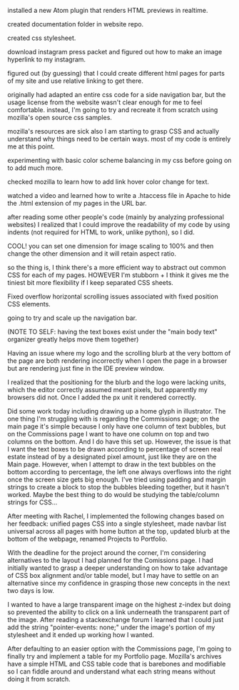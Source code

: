 installed a new Atom plugin that renders HTML previews in realtime.

created documentation folder in website repo.

created css stylesheet.

download instagram press packet and figured out how to make an image hyperlink to my instagram.

figured out (by guessing) that I could create different html pages for parts of my site and use relative linking to get there.

originally had adapted an entire css code for a side navigation bar, but the usage license from the website wasn't clear enough for me to feel comfortable. instead, I'm going to try and recreate it from scratch using mozilla's open source css samples.

mozilla's resources are sick also I am starting to grasp CSS and actually understand why things need to be certain ways. most of my code is entirely me at this point.

experimenting with basic color scheme balancing in my css before going on to add much more.

checked mozilla to learn how to add link hover color change for text.

watched a video and learned how to write a .htaccess file in Apache to hide the .html extension of my pages in the URL bar.

after reading some other people's code (mainly by analyzing professional websites) I realized that I could improve the readability of my code by using indents (not required for HTML to work, unlike python), so I did.

COOL! you can set one dimension for image scaling to 100% and then change the other dimension and it will retain aspect ratio.

so the thing is, I think there's a more efficient way to abstract out common CSS for each of my pages. HOWEVER I'm stubborn + I think it gives me the tiniest bit more flexibility if I keep separated CSS sheets.

Fixed overflow horizontal scrolling issues associated with fixed position CSS elements.

going to try and scale up the navigation bar.

(NOTE TO SELF: having the text boxes exist under the "main body text" organizer greatly helps move them together)

Having an issue where my logo and the scrolling blurb at the very bottom of the page are both rendering incorrectly when I open the page in a browser but are rendering just fine in the IDE preview window.

I realized that the positioning for the blurb and the logo were lacking units, which the editor correctly assumed meant pixels, but apparently my browsers did not. Once I added the px unit it rendered correctly.

Did some work today including drawing up a home glyph in illustrator. The one thing I'm struggling with is regarding the Commissions page; on the main page it's simple because I only have one column of text bubbles, but on the Commissions page I want to have one column on top and two columns on the bottom. And I do have this set up. However, the issue is that I want the text boxes to be drawn according to percentage of screen real estate instead of by a designated pixel amount, just like they are on the Main page. However, when I attempt to draw in the text bubbles on the bottom according to percentage, the left one always overflows into the right once the screen size gets big enough. I've tried using padding and margin strings to create a block to stop the bubbles bleeding together, but it hasn't worked. Maybe the best thing to do would be studying the table/column strings for CSS...

After meeting with Rachel, I implemented the following changes based on her feedback: unified pages CSS into a single stylesheet, made navbar list universal across all pages with home button at the top, updated blurb at the bottom of the webpage, renamed Projects to Portfolio.

With the deadline for the project around the corner, I'm considering alternatives to the layout I had planned for the Comissions page. I had initially wanted to grasp a deeper understanding on how to take advantage of CSS box alignment and/or table model, but I may have to settle on an alternative since my confidence in grasping those new concepts in the next two days is low.

I wanted to have a large transparent image on the highest z-index but doing so prevented the ability to click on a link underneath the transparent part of the image. After reading a stackexchange forum I learned that I could just add the string "pointer-events: none;" under the image's portion of my stylesheet and it ended up working how I wanted.

After defaulting to an easier option with the Commissions page, I'm going to finally try and implement a table for my Portfolio page. Mozilla's archives have a simple HTML and CSS table code that is barebones and modifiable so I can fiddle around and understand what each string means without doing it from scratch.
